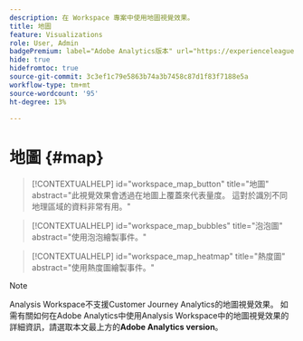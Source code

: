 ```yaml
---
description: 在 Workspace 專案中使用地圖視覺效果。
title: 地圖
feature: Visualizations
role: User, Admin
badgePremium: label="Adobe Analytics版本" url="https://experienceleague.adobe.com/docs/analytics/analyze/analysis-workspace/visualizations/map-visualization.html" tooltip="選取「 」即可檢視本文的Adobe Analytics版本。"
hide: true
hidefromtoc: true
source-git-commit: 3c3ef1c79e5863b74a3b7458c87d1f83f7188e5a
workflow-type: tm+mt
source-wordcount: '95'
ht-degree: 13%

---
```


# 地圖 {#map}

<!-- markdownlint-disable MD034 -->

>[!CONTEXTUALHELP]
>id="workspace_map_button"
>title="地圖"
>abstract="此視覺效果會透過在地圖上覆蓋來代表量度。 這對於識別不同地理區域的資料非常有用。"

<!-- markdownlint-enable MD034 -->

<!-- markdownlint-disable MD034 -->

>[!CONTEXTUALHELP]
>id="workspace_map_bubbles"
>title="泡泡圖"
>abstract="使用泡泡繪製事件。"

<!-- markdownlint-enable MD034 -->

<!-- markdownlint-disable MD034 -->

>[!CONTEXTUALHELP]
>id="workspace_map_heatmap"
>title="熱度圖"
>abstract="使用熱度圖繪製事件。"

<!-- markdownlint-enable MD034 -->


>[!NOTE]
>
>Analysis Workspace不支援Customer Journey Analytics的地圖視覺效果。 如需有關如何在Adobe Analytics中使用Analysis Workspace中的地圖視覺效果的詳細資訊，請選取本文最上方的&#x200B;**Adobe Analytics version**。
>




